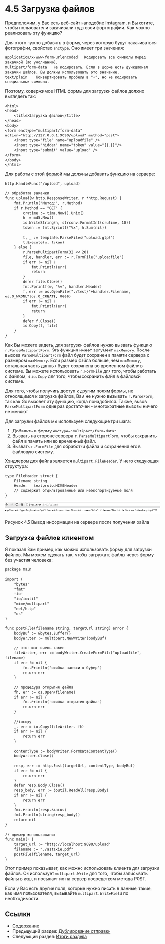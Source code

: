 # 4.5 Загрузка файлов

Предположим, у Вас есть веб-сайт наподобие Instagram, и Вы хотите, чтобы пользователи закачивали туда свои фортографии. Как можно реализовать эту функцию?

Для этого нужно добавить в форму, через которую будут закачиваться фотографии, свойство `enctype`. Оно имеет три значения:

```
application/x-www-form-urlencoded   Кодировать все символы перед закачкой (по умолчанию).
multipart/form-data   Не кодировать. Если в форме есть функционал закачки файлов, Вы должны использовать это значение.
text/plain    Конвертировать пробелы в "+", но не кодировать специальные символы.
```


Поэтому, содержимое HTML формы для загрузки файлов должно выглядеть так:

```
<html>
<head>
   	<title>Загрузка файлов</title>
</head>
<body>
<form enctype="multipart/form-data" action="http://127.0.0.1:9090/upload" method="post">
	<input type="file" name="uploadfile" />
	<input type="hidden" name="token" value="{{.}}"/>
	<input type="submit" value="upload" />
</form>
</body>
</html>
```


Для работы с этой формой мы должны добавить функцию на сервере:

```
http.HandleFunc("/upload", upload)

// обработка закачки
func upload(w http.ResponseWriter, r *http.Request) {
   	fmt.Println("Метод:", r.Method)
   	if r.Method == "GET" {
       	crutime := time.Now().Unix()
       	h := md5.New()
       	io.WriteString(h, strconv.FormatInt(crutime, 10))
       	token := fmt.Sprintf("%x", h.Sum(nil))

       	t, _ := template.ParseFiles("upload.gtpl")
       	t.Execute(w, token)
   	} else {
       	r.ParseMultipartForm(32 << 20)
       	file, handler, err := r.FormFile("uploadfile")
       	if err != nil {
           	fmt.Println(err)
           	return
       	}
       	defer file.Close()
       	fmt.Fprintf(w, "%v", handler.Header)
       	f, err := os.OpenFile("./test/"+handler.Filename, os.O_WRONLY|os.O_CREATE, 0666)
       	if err != nil {
           	fmt.Println(err)
           	return
       	}
       	defer f.Close()
       	io.Copy(f, file)
   	}
}
```


Как Вы можете видеть, для загрузки файлов нужно вызвать функцию `r.ParseMultipartForm`. Эта функция имеет аргумент `maxMemory`. После вызова `ParseMultipartForm` файл будет сохранен в памяти сервера с размером `maxMemory`. Если размер файла больше, чем `maxMemory`, остальная часть данных будет сохранена во временном файле в системе. Вы можете использовать `r.FormFile` для того, чтобы работать с файлом, и `io.Copy` для того, чтобы сохранить файл в файловой системе.

Для того, чтобы получить доступ к другим полям формы, не относящимся к загрузке файлов, Вам не нужно вызывать `r.ParseForm`, так как Go вызовет эту функцию, когда понадобится. Также, вызов `ParseMultipartForm` один раз достаточен - многократные вызовы ничего не меняют.

Для загрузки файлов мы используем следующие три шага:

1. Добавить в форму `enctype="multipart/form-data"`.
2. Вызвать на стороне сервера `r.ParseMultipartForm`, чтобы сохранить файл в память или во временный файл.
3. Вызвать `r.FormFile` для обработки файла и сохранения его в файловую систему.

Хэндлером для файла является `multipart.FileHeader`. У него следующая структура:

```
type FileHeader struct {
   	Filename string
   	Header   textproto.MIMEHeader
   	// соджержит отфильтрованные или неэкспортируемые поля
}
```

![](images/4.5.upload2.png?raw=true)

Рисунок 4.5 Вывод информации на сервере после получения файла

## Загрузка файлов клиентом

Я показал Вам пример, как можно использовать форму для загрузки файлов. Мы можем сделать так, чтобы загружать файлы через форму без участия человека:

```
package main

import (
    "bytes"
    "fmt"
    "io"
    "io/ioutil"
    "mime/multipart"
    "net/http"
    "os"
)

func postFile(filename string, targetUrl string) error {
    bodyBuf := &bytes.Buffer{}
    bodyWriter := multipart.NewWriter(bodyBuf)

    // этот шаг очень важен
    fileWriter, err := bodyWriter.CreateFormFile("uploadfile", filename)
    if err != nil {
        fmt.Println("ошибка записи в буфер")
        return err
    }

    // процедура открытия файла
    fh, err := os.Open(filename)
    if err != nil {
        fmt.Println("ошибка открытия файла")
        return err
    }

    //iocopy
    _, err = io.Copy(fileWriter, fh)
    if err != nil {
        return err
    }

    contentType := bodyWriter.FormDataContentType()
    bodyWriter.Close()

    resp, err := http.Post(targetUrl, contentType, bodyBuf)
    if err != nil {
        return err
    }
    defer resp.Body.Close()
    resp_body, err := ioutil.ReadAll(resp.Body)
    if err != nil {
        return err
    }
    fmt.Println(resp.Status)
    fmt.Println(string(resp_body))
    return nil
}

// пример использования
func main() {
    target_url := "http://localhost:9090/upload"
    filename := "./astaxie.pdf"
    postFile(filename, target_url)
}
```


Этот пример показывает, как можно использовать клиента для загрузки файлов. Он использует `multipart.Write` для того, чтобы записывать файлы в кэш, и посылает их на сервер посредством метода POST.

Если у Вас есть другие поля, которые нужно писать в данные, такие, как имя пользователя, вызывайте `multipart.WriteField` по необходимости.

## Ссылки

- [Содержание](preface.md)
- Предыдущий раздел: [Дублирование отправки](04.4.md)
- Следующий раздел: [Итоги раздела](04.6.md)
